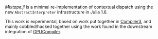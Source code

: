_Mixtape.jl_ is a minimal re-implementation of contextual dispatch using the new `AbstractInterpreter` infrastructure in Julia 1.6.

This work is experimental, based on work put together in [Compiler3](https://github.com/Keno/Compiler3.jl), and mainly cobbled/hacked together using the work found in the downstream integration of [GPUCompiler](https://github.com/Keno/Compiler3.jl/tree/master/dependents/GPUCompiler).
